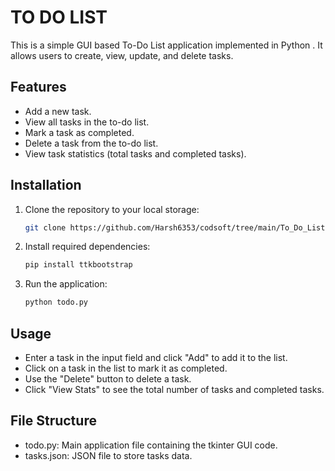 # TO DO LIST

This is a simple GUI based To-Do List application implemented in Python . It allows users to create, view, update, and delete tasks.

## Features

- Add a new task.
- View all tasks in the to-do list.
- Mark a task as completed.
- Delete a task from the to-do list.
- View task statistics (total tasks and completed tasks).

## Installation

1. Clone the repository to your local storage:

    ```bash
    git clone https://github.com/Harsh6353/codsoft/tree/main/To_Do_List

2. Install required dependencies:

    ```bash
    pip install ttkbootstrap

3. Run the application:
    
    ```bash
    python todo.py

## Usage

- Enter a task in the input field and click "Add" to add it to the list.
- Click on a task in the list to mark it as completed.
- Use the "Delete" button to delete a task.
- Click "View Stats" to see the total number of tasks and completed tasks.

## File Structure

- todo.py: Main application file containing the tkinter GUI code.
- tasks.json: JSON file to store tasks data.
